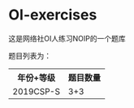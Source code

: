 # OI-exercises

这是网络社OI人练习NOIP的一个题库

题目列表为：

<table>
    <th>年份+等级</th>
    <th>题目数量</th>
    <tr>
        <td>2019CSP-S</td>
        <td>3+3</td>
    </tr>
</table>